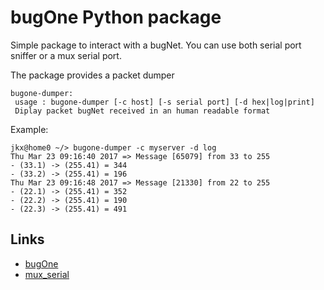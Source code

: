 # bugOne Python package #

Simple package to interact with a bugNet. You can use both serial port 
sniffer or a mux serial port. 


The package provides a packet dumper 

```
bugone-dumper:
 usage : bugone-dumper [-c host] [-s serial port] [-d hex|log|print]
 Diplay packet bugNet received in an human readable format
```

Example:

```
jkx@home0 ~/> bugone-dumper -c myserver -d log
Thu Mar 23 09:16:40 2017 => Message [65079] from 33 to 255
- (33.1) -> (255.41) = 344
- (33.2) -> (255.41) = 196
Thu Mar 23 09:16:48 2017 => Message [21330] from 22 to 255
- (22.1) -> (255.41) = 352
- (22.2) -> (255.41) = 190
- (22.3) -> (255.41) = 491
```

## Links ##
* [bugOne](http://dwb.ilhost.fr/doku.php)
* [mux_serial](https://github.com/marcelomd/mux_serial)
